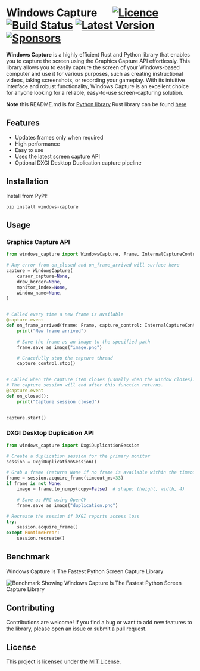 # Windows Capture &emsp; [![Licence]][Licence URL] [![Build Status]][repository] [![Latest Version]][pypi.org] [![Sponsors]][Sponsors URL]

[Licence]: https://img.shields.io/crates/l/windows-capture
[Licence URL]: https://github.com/NiiightmareXD/windows-capture/blob/main/windows-capture-python/LICENCE
[Build Status]: https://img.shields.io/github/actions/workflow/status/NiiightmareXD/windows-capture/rust.yml
[repository]: https://github.com/NiiightmareXD/windows-capture/tree/main/windows-capture-python
[Latest Version]: https://img.shields.io/pypi/v/windows-capture
[pypi.org]: https://pypi.org/project/windows-capture
[Sponsors]: https://img.shields.io/github/sponsors/NiiightmareXD
[Sponsors URL]: https://github.com/sponsors/NiiightmareXD

**Windows Capture** is a highly efficient Rust and Python library that enables you to capture the screen using the Graphics Capture API effortlessly. This library allows you to easily capture the screen of your Windows-based computer and use it for various purposes, such as creating instructional videos, taking screenshots, or recording your gameplay. With its intuitive interface and robust functionality, Windows Capture is an excellent choice for anyone looking for a reliable, easy-to-use screen-capturing solution.

**Note** this README.md is for [Python library](https://github.com/NiiightmareXD/windows-capture/tree/main/windows-capture-python) Rust library can be found [here](https://github.com/NiiightmareXD/windows-capture)

## Features

- Updates frames only when required
- High performance
- Easy to use
- Uses the latest screen capture API
- Optional DXGI Desktop Duplication capture pipeline

## Installation

Install from PyPI:

```
pip install windows-capture
```

## Usage

### Graphics Capture API

```python
from windows_capture import WindowsCapture, Frame, InternalCaptureControl

# Any error from on_closed and on_frame_arrived will surface here
capture = WindowsCapture(
    cursor_capture=None,
    draw_border=None,
    monitor_index=None,
    window_name=None,
)


# Called every time a new frame is available
@capture.event
def on_frame_arrived(frame: Frame, capture_control: InternalCaptureControl):
    print("New frame arrived")

    # Save the frame as an image to the specified path
    frame.save_as_image("image.png")

    # Gracefully stop the capture thread
    capture_control.stop()


# Called when the capture item closes (usually when the window closes).
# The capture session will end after this function returns.
@capture.event
def on_closed():
    print("Capture session closed")


capture.start()
```

### DXGI Desktop Duplication API

```python
from windows_capture import DxgiDuplicationSession

# Create a duplication session for the primary monitor
session = DxgiDuplicationSession()

# Grab a frame (returns None if no frame is available within the timeout)
frame = session.acquire_frame(timeout_ms=33)
if frame is not None:
    image = frame.to_numpy(copy=False)  # shape: (height, width, 4)

    # Save as PNG using OpenCV
    frame.save_as_image("duplication.png")

# Recreate the session if DXGI reports access loss
try:
    session.acquire_frame()
except RuntimeError:
    session.recreate()
```

## Benchmark

Windows Capture Is The Fastest Python Screen Capture Library

![Benchmark Showing Windows Capture Is The Fastest Python Screen Capture Library](https://github.com/NiiightmareXD/windows-capture/assets/90005793/444fa93e-5e27-48c8-8eb6-b9e21ab26452)

## Contributing

Contributions are welcome! If you find a bug or want to add new features to the library, please open an issue or submit a pull request.

## License

This project is licensed under the [MIT License](LICENCE).
